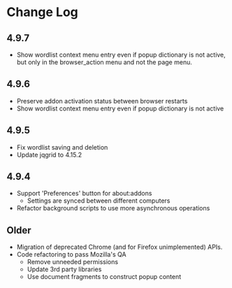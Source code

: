 # Change Log
## 4.9.7
- Show wordlist context menu entry even if popup dictionary is not active, but
  only in the browser_action menu and not the page menu.

## 4.9.6
- Preserve addon activation status between browser restarts
- Show wordlist context menu entry even if popup dictionary is not active

## 4.9.5
- Fix wordlist saving and deletion
- Update jqgrid to 4.15.2

## 4.9.4
- Support 'Preferences' button for about:addons
  - Settings are synced between different computers
- Refactor background scripts to use more asynchronous operations

## Older
- Migration of deprecated Chrome (and for Firefox unimplemented) APIs.
- Code refactoring to pass Mozilla's QA
  - Remove unneeded permissions
  - Update 3rd party libraries
  - Use document fragments to construct popup content
